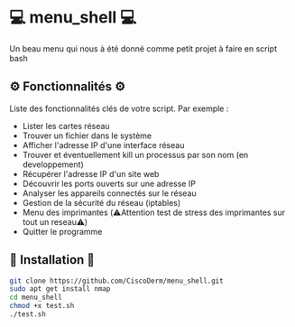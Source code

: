 # 💻 menu_shell 💻

Un beau menu qui nous à été donné comme petit projet à faire en script bash

## ⚙️ Fonctionnalités ⚙️

Liste des fonctionnalités clés de votre script. Par exemple :

- Lister les cartes réseau
- Trouver un fichier dans le système
- Afficher l'adresse IP d'une interface réseau
- Trouver et éventuellement kill un processus par son nom (en developpement)
- Récupérer l'adresse IP d'un site web
- Découvrir les ports ouverts sur une adresse IP
- Analyser les appareils connectés sur le réseau
- Gestion de la sécurité du réseau (iptables)
- Menu des imprimantes (⚠️Attention test de stress des imprimantes sur tout un reseau⚠️)
- Quitter le programme

## 📲 Installation 📲

```bash
git clone https://github.com/CiscoDerm/menu_shell.git
sudo apt get install nmap
cd menu_shell
chmod +x test.sh
./test.sh

